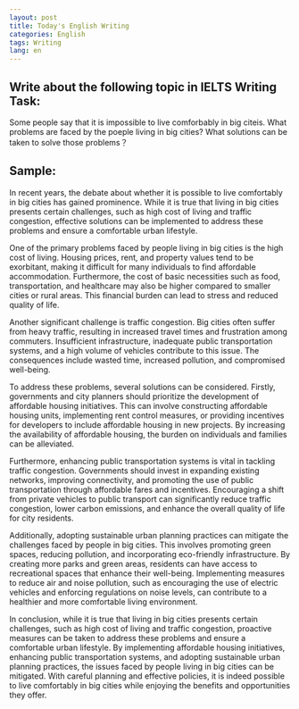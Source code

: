 ```yaml
---
layout: post
title: Today's English Writing
categories: English
tags: Writing
lang: en
---
```


## Write about the following topic in IELTS Writing Task:
Some people say that it is impossible to live comforbably in big citeis.
What problems are faced by the poeple living in big cities?
What solutions can be taken to solve those problems？

## Sample:

In recent years, the debate about whether it is possible to live comfortably in big cities has gained prominence. While it is true that living in big cities presents certain challenges, such as high cost of living and traffic congestion, effective solutions can be implemented to address these problems and ensure a comfortable urban lifestyle.

One of the primary problems faced by people living in big cities is the high cost of living. Housing prices, rent, and property values tend to be exorbitant, making it difficult for many individuals to find affordable accommodation. Furthermore, the cost of basic necessities such as food, transportation, and healthcare may also be higher compared to smaller cities or rural areas. This financial burden can lead to stress and reduced quality of life.

Another significant challenge is traffic congestion. Big cities often suffer from heavy traffic, resulting in increased travel times and frustration among commuters. Insufficient infrastructure, inadequate public transportation systems, and a high volume of vehicles contribute to this issue. The consequences include wasted time, increased pollution, and compromised well-being.

To address these problems, several solutions can be considered. Firstly, governments and city planners should prioritize the development of affordable housing initiatives. This can involve constructing affordable housing units, implementing rent control measures, or providing incentives for developers to include affordable housing in new projects. By increasing the availability of affordable housing, the burden on individuals and families can be alleviated.

Furthermore, enhancing public transportation systems is vital in tackling traffic congestion. Governments should invest in expanding existing networks, improving connectivity, and promoting the use of public transportation through affordable fares and incentives. Encouraging a shift from private vehicles to public transport can significantly reduce traffic congestion, lower carbon emissions, and enhance the overall quality of life for city residents.

Additionally, adopting sustainable urban planning practices can mitigate the challenges faced by people in big cities. This involves promoting green spaces, reducing pollution, and incorporating eco-friendly infrastructure. By creating more parks and green areas, residents can have access to recreational spaces that enhance their well-being. Implementing measures to reduce air and noise pollution, such as encouraging the use of electric vehicles and enforcing regulations on noise levels, can contribute to a healthier and more comfortable living environment.

In conclusion, while it is true that living in big cities presents certain challenges, such as high cost of living and traffic congestion, proactive measures can be taken to address these problems and ensure a comfortable urban lifestyle. By implementing affordable housing initiatives, enhancing public transportation systems, and adopting sustainable urban planning practices, the issues faced by people living in big cities can be mitigated. With careful planning and effective policies, it is indeed possible to live comfortably in big cities while enjoying the benefits and opportunities they offer.

